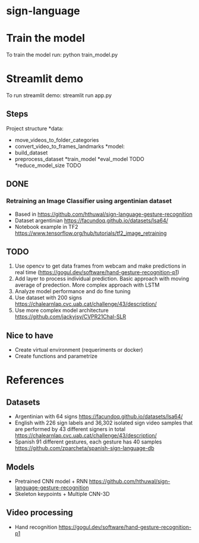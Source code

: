 # sign-language
# Train the model
To train the model run:
python train_model.py

# Streamlit demo
To run streamlit demo:
streamlit run app.py

## Steps
Project structure
*data: 
- move_videos_to_folder_categories
- convert_video_to_frames_landmarks
*model:
- build_dataset
- preprocess_dataset
*train_model
*eval_model TODO
*reduce_model_size TODO


## DONE
### Retraining an Image Classifier using argentinian dataset
* Based in https://github.com/hthuwal/sign-language-gesture-recognition
* Dataset argentinian https://facundoq.github.io/datasets/lsa64/
* Notebook example in TF2 https://www.tensorflow.org/hub/tutorials/tf2_image_retraining

## TODO 
1. Use opencv to get data frames from webcam and make predictions in real time (https://gogul.dev/software/hand-gesture-recognition-p1)
2. Add layer to process individual prediction. Basic approach with moving average of predection. More complex approach with LSTM
3. Analyze model performance and do fine tuning
4. Use dataset with 200 signs https://chalearnlap.cvc.uab.cat/challenge/43/description/
5. Use more complex model architecture https://github.com/jackyjsy/CVPR21Chal-SLR

## Nice to have
* Create virtual environment (requeriments or docker)
* Create functions and parametrize

# References

## Datasets
* Argentinian with 64 signs https://facundoq.github.io/datasets/lsa64/
* English with 226 sign labels and 36,302 isolated sign video samples that are performed by 43 different signers in total https://chalearnlap.cvc.uab.cat/challenge/43/description/
* Spanish 91 different gestures, each gesture has 40 samples https://github.com/zparcheta/spanish-sign-language-db

## Models
* Pretrained CNN model + RNN https://github.com/hthuwal/sign-language-gesture-recognition
* Skeleton keypoints + Multiple CNN-3D

## Video processing
* Hand recognition https://gogul.dev/software/hand-gesture-recognition-p1
